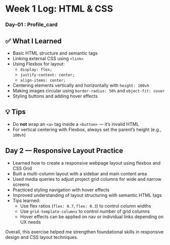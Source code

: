 # Week 1 Log: HTML & CSS

### Day-01 : Profile_card

## ✅ What I Learned

- Basic HTML structure and semantic tags
- Linking external CSS using `<link>`
- Using Flexbox for layout:
  - `display: flex;`
  - `justify-content: center;`
  - `align-items: center;`
- Centering elements vertically and horizontally with `height: 100vh`
- Making images circular using `border-radius: 50%` and `object-fit: cover`
- Styling buttons and adding hover effects

## 💡 Tips

- Do **not** wrap an `<a>` tag inside a `<button>` — it’s invalid HTML
- For vertical centering with Flexbox, always set the parent’s height (e.g., `100vh`)

## Day 2 — Responsive Layout Practice

- Learned how to create a responsive webpage layout using flexbox and CSS Grid  
- Built a multi-column layout with a sidebar and main content area  
- Used media queries to adjust project grid columns for wide and narrow screens  
- Practiced styling navigation with hover effects  
- Improved understanding of layout structuring with semantic HTML tags  
- Tips learned: 
  - Use flex ratios (`flex: 0.7`, `flex: 0.3`) to control column widths  
  - Use `grid-template-columns` to control number of grid columns  
  - Hover effects can be applied on nav or individual links depending on UX needs  

Overall, this exercise helped me strengthen foundational skills in responsive design and CSS layout techniques.